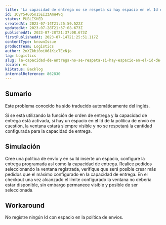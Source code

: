 ```yaml
---
title: 'La capacidad de entrega no se respeta si hay espacio en el Id de la política de envío'
id: 1OyY54G05o15EI2zAmW4Vq
status: PUBLISHED
createdAt: 2023-07-14T21:25:50.522Z
updatedAt: 2023-07-28T21:37:08.673Z
publishedAt: 2023-07-28T21:37:08.673Z
firstPublishedAt: 2023-07-14T21:25:51.117Z
contentType: knownIssue
productTeam: Logistics
author: 2mXZkbi0oi061KicTExNjo
tag: Logistics
slug: la-capacidad-de-entrega-no-se-respeta-si-hay-espacio-en-el-id-de-la-politica-de-envio
locale: es
kiStatus: Backlog
internalReference: 862830
---
```


## Sumario

<div class="alert alert-info">
  <p>Este problema conocido ha sido traducido automáticamente del inglés.</p>
</div>


Si se está utilizando la función de orden de entrega y la capacidad de entrega está activada, si hay un espacio en el Id de la política de envío en cuestión, la ventana estará siempre visible y no se respetará la cantidad configurada para la capacidad de entrega.


##

## Simulación


Cree una política de envío y en su Id inserte un espacio, configure la entrega programada así como la capacidad de entrega.
Realice pedidos seleccionando la ventana registrada, verifique que será posible crear más pedidos que el máximo configurado en la capacidad de entrega.
En el checkout una vez alcanzado el límite configurado la ventana no debería estar disponible, sin embargo permanece visible y posible de ser seleccionada.



## Workaround


No registre ningún Id con espacio en la política de envíos.





